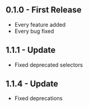 ## 0.1.0 - First Release
* Every feature added
* Every bug fixed

## 1.1.1 - Update
* Fixed deprecated selectors

## 1.1.4 - Update
* Fixed deprecations
